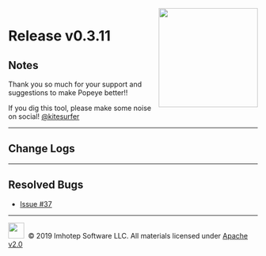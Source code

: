<img src="https://raw.githubusercontent.com/derailed/popeye/master/assets/popeye.png" align="right" width="200" height="auto"/>

# Release v0.3.11

## Notes

Thank you so much for your support and suggestions to make Popeye better!!

If you dig this tool, please make some noise on social! [@kitesurfer](https://twitter.com/kitesurfer)

---

## Change Logs

---

## Resolved Bugs

* [Issue #37](https://github.com/derailed/popeye/issues/37)

---

<img src="https://raw.githubusercontent.com/derailed/popeye/master/assets/imhotep_logo.png" width="32" height="auto"/>&nbsp; © 2019 Imhotep Software LLC. All materials licensed under [Apache v2.0](http://www.apache.org/licenses/LICENSE-2.0)

